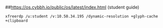  ##https://os.cybbh.io/public/os/latest/index.html (student guide)
    
    xfreerdp /u:student /v:10.50.34.195 /dynamic-resolution +glyph-cache +clipboard

